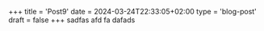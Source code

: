 +++
title = 'Post9'
date = 2024-03-24T22:33:05+02:00
type = 'blog-post'
draft = false
+++
sadfas
afd
fa
dafads
